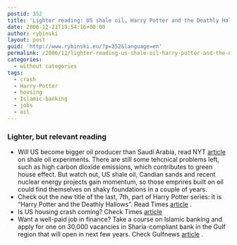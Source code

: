 ```yaml
---
postid: 352
title: 'Lighter reading: US shale oil, Harry Potter and the Deathly Hallows, US housing crash, Islamic banking jobs'
date: 2006-12-21T19:54:16+00:00
author: rybinski
layout: post
guid: 'http://www.rybinski.eu/?p=352&language=en'
permalink: /2006/12/lighter-reading-us-shale-oil-harry-potter-and-the-deathly-hallows-us-housing-crash-islamic-banking-jobs/
categories:
  - without categories
tags:
  - crash
  - Harry-Potter
  - housing
  - Islamic-banking
  - jobs
  - oil
---
```

### Lighter, but relevant reading

  * Will US become bigger oil producer than Saudi Arabia, read NYT [article](http://www.nytimes.com/2006/12/21/business/21shale.html?ex=1324357200&amp;en=f216b9571ed07ab1&amp;ei=5088&amp;partner=rssnyt&amp;emc=rss) on shale oil experiments. There are still some tehcnical problems left, such as high carbon dioxide emissions, which contributes to green house effect. But watch out, US shale oil, Candian sands and recent nuclear energy projects gain momentum, so those emprires built on oil could find themselves on shaky foundations in a couple of years. 
  * Check out the new title of the last, 7th, part of Harry Potter series: it is  “Harry Potter and the Deathly Hallows”. Read Times [article](http://www.timesonline.co.uk/article/0,,3-2514527,00.html#cid=OTC-RSS&attr=World) .
  * Is US housing crash coming? Check Times [article](http://www.timesonline.co.uk/article/0,,5-2513894,00.html#cid=OTC-RSS&attr=Business) 
  * Want a well-paid job in finance? Take a course on Islamic banking and apply for one on 30,000 vacancies in Sharia-compliant bank in the Gulf region that will open in next few years. Check Gulfnews [article](http://archive.gulfnews.com/business/Banking_and_Finance/10091124.html) .
